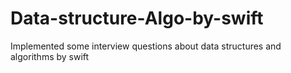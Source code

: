 # Data-structure-Algo-by-swift
Implemented some interview questions about data structures and algorithms by swift 
